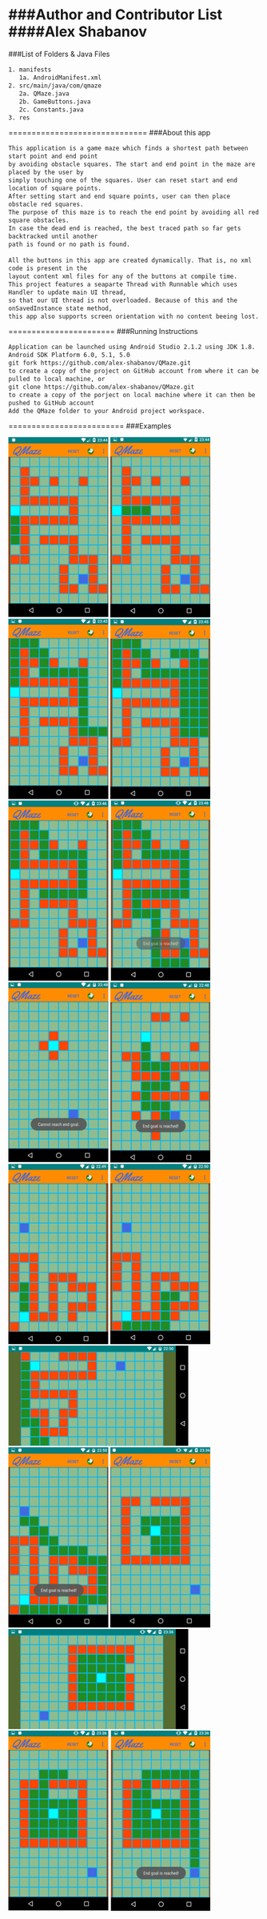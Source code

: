 ###Author and Contributor List
####Alex Shabanov
==============================
###List of Folders & Java Files
```
1. manifests
   1a. AndroidManifest.xml
2. src/main/java/com/qmaze
   2a. QMaze.java
   2b. GameButtons.java
   2c. Constants.java
3. res
```
==============================
###About this app
```
This application is a game maze which finds a shortest path between start point and end point
by avoiding obstacle squares. The start and end point in the maze are placed by the user by
simply touching one of the squares. User can reset start and end location of square points.
After setting start and end square points, user can then place obstacle red squares.
The purpose of this maze is to reach the end point by avoiding all red square obstacles.
In case the dead end is reached, the best traced path so far gets backtracked until another
path is found or no path is found.

All the buttons in this app are created dynamically. That is, no xml code is present in the
layout content xml files for any of the buttons at compile time. 
This project features a seaparte Thread with Runnable which uses Handler to update main UI thread,
so that our UI thread is not overloaded. Because of this and the onSavedInstance state method, 
this app also supports screen orientation with no content beeing lost. 
```
=======================
###Running Instructions
```
Application can be launched using Android Studio 2.1.2 using JDK 1.8.
Android SDK Platform 6.0, 5.1, 5.0
git fork https://github.com/alex-shabanov/QMaze.git  
to create a copy of the project on GitHub account from where it can be pulled to local machine, or
git clone https://github.com/alex-shabanov/QMaze.git 
to create a copy of the porject on local machine where it can then be pushed to GitHub account
Add the QMaze folder to your Android project workspace.
```
=========================
###Examples

![alt tag](https://github.com/alex-shabanov/QMaze/blob/master/Screenshots/image1.png) ![alt tag](https://github.com/alex-shabanov/QMaze/blob/master/Screenshots/image2.png)
![alt tag](https://github.com/alex-shabanov/QMaze/blob/master/Screenshots/image3.png) ![alt tag](https://github.com/alex-shabanov/QMaze/blob/master/Screenshots/image4.png)
![alt tag](https://github.com/alex-shabanov/QMaze/blob/master/Screenshots/image5.png) ![alt tag](https://github.com/alex-shabanov/QMaze/blob/master/Screenshots/image6.png)
![alt tag](https://github.com/alex-shabanov/QMaze/blob/master/Screenshots/image7.png) ![alt tag](https://github.com/alex-shabanov/QMaze/blob/master/Screenshots/image8.png)
![alt tag](https://github.com/alex-shabanov/QMaze/blob/master/Screenshots/image9.png) ![alt tag](https://github.com/alex-shabanov/QMaze/blob/master/Screenshots/image10.png)
![alt tag](https://github.com/alex-shabanov/QMaze/blob/master/Screenshots/image11.png) ![alt tag](https://github.com/alex-shabanov/QMaze/blob/master/Screenshots/image12.png)
![alt tag](https://github.com/alex-shabanov/QMaze/blob/master/Screenshots/image13.png) ![alt tag](https://github.com/alex-shabanov/QMaze/blob/master/Screenshots/image14.png)
![alt tag](https://github.com/alex-shabanov/QMaze/blob/master/Screenshots/image15.png) ![alt tag](https://github.com/alex-shabanov/QMaze/blob/master/Screenshots/image16.png)
